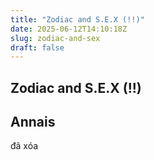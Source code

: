 ```yaml
---
title: "Zodiac and S.E.X (!!)"
date: 2025-06-12T14:10:18Z
slug: zodiac-and-sex
draft: false
---
```


## Zodiac and S.E.X (!!)

## Annais

đã xóa